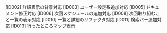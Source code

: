 [ID002] 詳細表示の背景対応
[ID003] ユーザー設定系追加対応
[ID005] ドキュメント修正対応
[ID006] 次回スケジュールの追加対応
[ID008] 次回取り組むこと一覧の表示対応
[ID010] 一覧と詳細のリファクタ対応
[ID011] 検索バー追加対応
[ID013] 行ったところマップ表示